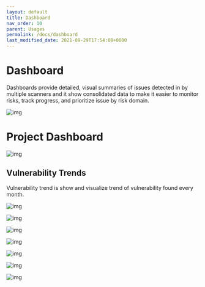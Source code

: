 ```yaml
---
layout: default
title: Dashboard
nav_order: 10
parent: Usages
permalink: /docs/dashboard
last_modified_date: 2021-09-29T17:54:08+0000
---
```


# Dashboard

Dashboards provide detailed, visual summaries of issues detected in by multiple scanners and it show consolidated data to make it easier to monitor risks, track progress, and prioritize issue by risk domain.

![img](img/dashboard/new-dashboard.png)

# Project Dashboard 

![img](img/dashboard/project-dashboard.png)


## Vulnerability Trends

Vulnerability trend is show and visualize trend of vulnerability found every month. 

![img](img/dashboard/vuln-trend.png)

![img](img/dashboard/all-vuln.png)

![img](img/dashboard/all-web-issue.png)

![img](img/dashboard/all-net-issue.png)

![img](img/dashboard/all-static-issue.png)

![img](img/dashboard/closed-vuln.png)

![img](img/dashboard/false-positive.png)
